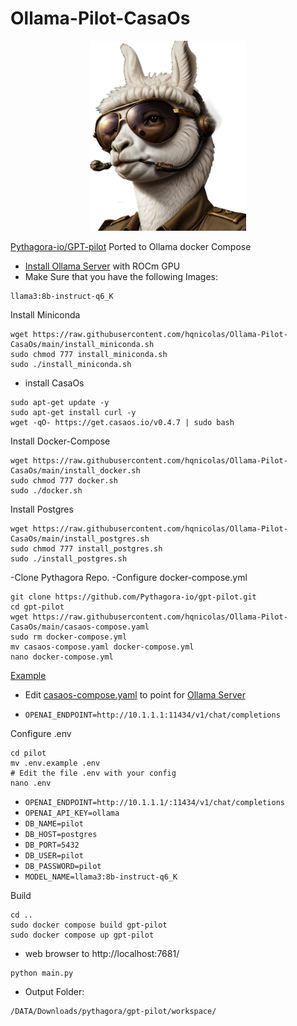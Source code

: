 # Ollama-Pilot-CasaOs

<p align="center">
  <img src=".assets/pilot.png" alt="pilot" width="250">
</p>

[Pythagora-io/GPT-pilot](https://github.com/Pythagora-io/gpt-pilot/) Ported to Ollama docker Compose

- [Install Ollama Server](https://github.com/hqnicolas/OllamaDockerCasaOs) with ROCm GPU
- Make Sure that you have the following Images:
```
llama3:8b-instruct-q6_K
```
Install Miniconda
```
wget https://raw.githubusercontent.com/hqnicolas/Ollama-Pilot-CasaOs/main/install_miniconda.sh
sudo chmod 777 install_miniconda.sh
sudo ./install_miniconda.sh
```
- install CasaOs
```
sudo apt-get update -y
sudo apt-get install curl -y
wget -qO- https://get.casaos.io/v0.4.7 | sudo bash
```
Install Docker-Compose
```
wget https://raw.githubusercontent.com/hqnicolas/Ollama-Pilot-CasaOs/main/install_docker.sh
sudo chmod 777 docker.sh
sudo ./docker.sh
```
Install Postgres
```
wget https://raw.githubusercontent.com/hqnicolas/Ollama-Pilot-CasaOs/main/install_postgres.sh
sudo chmod 777 install_postgres.sh
sudo ./install_postgres.sh
```
-Clone Pythagora Repo.
-Configure docker-compose.yml
```
git clone https://github.com/Pythagora-io/gpt-pilot.git
cd gpt-pilot
wget https://raw.githubusercontent.com/hqnicolas/Ollama-Pilot-CasaOs/main/casaos-compose.yaml
sudo rm docker-compose.yml
mv casaos-compose.yaml docker-compose.yml
nano docker-compose.yml
```
[Example](https://github.com/Pythagora-io/gpt-pilot/blob/main/pilot/.env.example)
- Edit [casaos-compose.yaml](https://github.com/hqnicolas/Ollama-Pilot-CasaOs/blob/main/casaos-compose.yaml) to point for [Ollama Server](https://github.com/hqnicolas/OllamaDockerCasaOs)
  
- `OPENAI_ENDPOINT=http://10.1.1.1:11434/v1/chat/completions`

Configure .env
```
cd pilot
mv .env.example .env
# Edit the file .env with your config
nano .env
```
- `OPENAI_ENDPOINT=http://10.1.1.1/:11434/v1/chat/completions`
- `OPENAI_API_KEY=ollama`
- `DB_NAME=pilot`
- `DB_HOST=postgres`
- `DB_PORT=5432`
- `DB_USER=pilot`
- `DB_PASSWORD=pilot`
- `MODEL_NAME=llama3:8b-instruct-q6_K`

Build

```
cd ..
sudo docker compose build gpt-pilot
sudo docker compose up gpt-pilot
```
- web browser to http://localhost:7681/
```
python main.py
```
- Output Folder:
 ``` 
/DATA/Downloads/pythagora/gpt-pilot/workspace/
```
